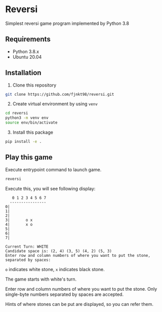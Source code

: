 # Reversi

Simplest reversi game program implemented by Python 3.8

## Requirements

- Python 3.8.x
- Ubuntu 20.04

## Installation

1. Clone this repository

```bash
git clone https://github.com/fjnkt98/reversi.git
```

2. Create virtual environment by using `venv`

```bash
cd reversi
python3 -m venv env
source env/bin/activate
```

3. Install this package

```bash
pip install -e .
```

## Play this game

Execute entrypoint command to launch game.

```bash
reversi
```

Execute this, you will see following display:

```
   0 1 2 3 4 5 6 7
  ----------------
0|
1|
2|
3|       o x
4|       x o
5|
6|
7|

Current Turn: WHITE
Candidate space is: (2, 4) (3, 5) (4, 2) (5, 3)
Enter row and column numbers of where you want to put the stone, separated by spaces:
```

`o` indicates white stone, `x` indicates black stone.

The game starts with white's turn.

Enter row and column numbers of where you want to put the stone.
Only single-byte numbers separated by spaces are accepted.

Hints of where stones can be put are displayed, so you can refer them.
